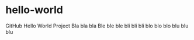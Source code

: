 # hello-world
GitHub Hello World Project
Bla bla bla Ble ble ble bli bli bli blo blo blo blu blu blu
